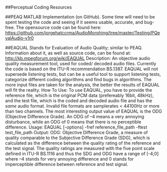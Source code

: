 ##Perceptual Coding Resources

##PEAQ MATLAB Implementation (on GitHub). 
Some time will need to be spent testing the code and seeing if it seems usable, accurate, and bug-free. The opensource code can be found here: https://github.com/jorgehatccrma/AudioMorphing/tree/master/Testing/PQevalAudio-v1r0

##EAQUAL 
Stands for Evaluation of Audio Quality; similar to PEAQ. 
Information about it, as well as source code, can be found at: http://kb.mpegforum.org/wiki/EAQUAL
Description: An objective audio quality measurement tool, used for coded/ decoded audio files. Currently the code is based on the ITU-R recommendation BS.1387. EAQUAL will not supersede listening tests, but can be a useful tool to support listening tests, categorize different coding algorithms and find bugs in algorithms. The more input files are taken for the analysis, the better the results of EAQUAL will fit the reality. 
How To Use: To use EAQUAL, you have to provide the reference file, which is the original PCM data (prefereably 16bit, 48kHz), and the test file, which is the coded and decoded audio file and has the *same* audio format. Invalid file formats are samplerates < 44100Hz or more than two channels. The most interesting output value of EAQUAL is the ODG (Objective Difference Grade). An ODG of –4 means a very annoying disturbance, while an ODG of 0 means that there is no perceptible difference.
Usage: EAQUAL [-options] -fref reference_file_path -ftest test_file_path
Output: ODG: Objective Difference Grade, a measure of quality comparable to the Subjective Difference Grade (SDG), which is calculated as the difference between the quality rating of the reference and the test signal. The quality ratings are measured with the five point scale defined in ITU-R BS.1116 and thus the SDG and ODG have a range of [-4;0] where –4 stands for very annoying difference and 0 stands for imperceptible difference between reference and test signal.
	

